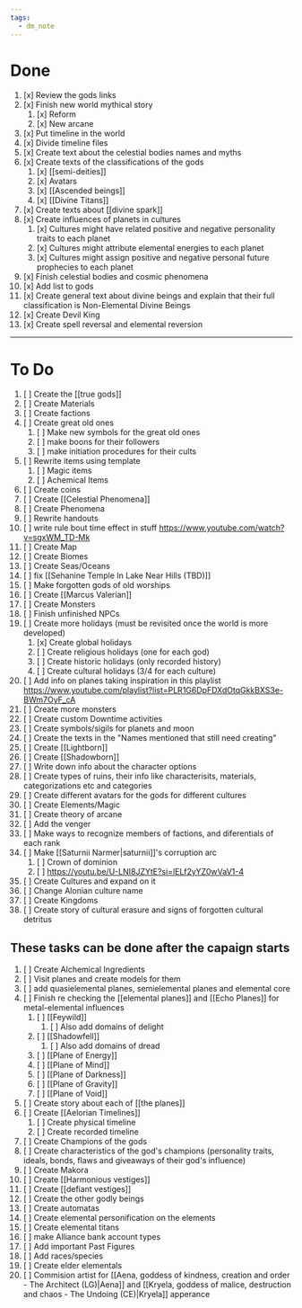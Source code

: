 ```yaml
---
tags:
  - dm_note
---
```

# Done
1. [x] Review the gods links
2. [x] Finish new world mythical story
    1. [x] Reform
    2. [x] New arcane
3. [x] Put timeline in the world
4. [x] Divide timeline files
5. [x] Create text about the celestial bodies names and myths
6. [x] Create texts of the classifications of the gods
    1. [x] [[semi-deities]]
    2. [x] Avatars
    3. [x] [[Ascended beings]]
    4. [x] [[Divine Titans]]
7. [x] Create texts about [[divine spark]]
8. [x] Create influences of planets in cultures
    1. [x] Cultures might have related positive and negative personality traits to each planet
    2. [x] Cultures might attribute elemental energies to each planet
    3. [x] Cultures might assign positive and negative personal future prophecies to each planet
9. [x] Finish celestial bodies and cosmic phenomena
10. [x] Add list to gods
11. [x] Create general text about divine beings and explain that their full classification is Non-Elemental Divine Beings
12. [x] Create Devil King
13. [x] Create spell reversal and elemental reversion 
---

# To Do
1. [ ] Create the [[true gods]] 
2. [ ] Create Materials
3. [ ] Create factions
4. [ ] Create great old ones
	1. [ ] Make new symbols for the great old ones
	2. [ ] make boons for their followers
	3. [ ] make initiation procedures for their cults
5. [ ] Rewrite items using template
	1. [ ] Magic items
	2. [ ] Achemical Items
6. [ ] Create coins
7. [ ] Create [[Celestial Phenomena]]
8. [ ] Create Phenomena
9.  [ ] Rewrite handouts
10. [ ] write rule bout time effect in stuff https://www.youtube.com/watch?v=sgxWM_TD-Mk
11. [ ] Create Map
12. [ ] Create Biomes
13. [ ] Create Seas/Oceans
14. [ ] fix [[Sehanine Temple In Lake Near Hills (TBD)]]
15. [ ] Make forgotten gods of old worships
16. [ ] Create [[Marcus Valerian]]
17. [ ] Create Monsters
18. [ ] Finish unfinished NPCs
19. [ ] Create more holidays (must be revisited once the world is more developed)
    1. [x] Create global holidays
    2. [ ] Create religious holidays (one for each god)
    3. [ ] Create historic holidays (only recorded history)
    4. [ ] Create cultural holidays (3/4 for each culture)
20. [ ] Add info on planes taking inspiration in this playlist https://www.youtube.com/playlist?list=PLR1G6DpFDXdOtqGkkBXS3e-BWm7OyF_cA
21. [ ] Create more monsters
22. [ ] Create custom Downtime activities
23. [ ] Create symbols/sigils for planets and moon
24. [ ] Create the texts in the "Names mentioned that still need creating"
25. [ ] Create [[Lightborn]]
26. [ ] Create [[Shadowborn]]
27. [ ] Write down info about the character options 
28. [ ] Create types of ruins, their info like characterisits, materials, categorizations etc and categories
29. [ ] Create different avatars for the gods for different cultures
30. [ ] Create Elements/Magic
31. [ ] Create theory of arcane
32. [ ] Add the venger
33. [ ] Make ways to recognize members of factions, and diferentials of each rank
34. [ ] Make [[Saturnii Narmer|saturnii]]'s corruption arc
	1. [ ] Crown of dominion
	2. [ ] https://youtu.be/U-LNI8JZYtE?si=lELf2yYZ0wVaV1-4
35. [ ] Create Cultures and expand on it
36. [ ] Change Alonian culture name
37. [ ] Create Kingdoms
38. [ ] Create story of cultural erasure and signs of forgotten cultural detritus
## These tasks can be done after the capaign starts
1. [ ] Create Alchemical Ingredients
2. [ ] Visit planes and create models for them 
3. [ ] add quasielemental planes, semielemental planes and elemental core
4. [ ] Finish re checking the [[elemental planes]] and [[Echo Planes]] for metal-elemental influences
    1. [ ] [[Feywild]]
        1. [ ] Also add domains of delight
    2. [ ] [[Shadowfell]]
        1. [ ] Also add domains of dread
    3. [ ] [[Plane of Energy]]
    4. [ ] [[Plane of Mind]]
    5. [ ] [[Plane of Darkness]]
    6. [ ] [[Plane of Gravity]]
    7. [ ] [[Plane of Void]]
5.  [ ] Create story about each of [[the planes]]
6. [ ] Create [[Aelorian Timelines]]
    1. [ ] Create physical timeline
    2. [ ] Create recorded timeline
7. [ ] Create Champions of the gods
8. [ ] Create characteristics of the god's champions (personality traits, ideals, bonds, flaws and giveaways of their god's influence)
9. [ ] Create Makora
10. [ ] Create [[Harmonious vestiges]]
11. [ ] Create [[defiant vestiges]]
12. [ ] Create the other godly beings
13. [ ] Create automatas
14. [ ] Create elemental personification on the elements
15. [ ] Create elemental titans
16. [ ] make Alliance bank account types
17. [ ] Add important Past Figures
18. [ ] Add races/species
19. [ ] Create elder elementals
20. [ ] Commision artist for [[Aena, goddess of kindness, creation and order - The Architect (LG)|Aena]] and [[Kryela, goddess of malice, destruction and chaos - The Undoing (CE)|Kryela]] apperance